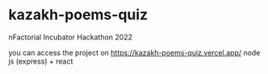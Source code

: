 # kazakh-poems-quiz
nFactorial Incubator Hackathon 2022

you can access the project on https://kazakh-poems-quiz.vercel.app/
node js (express) + react
